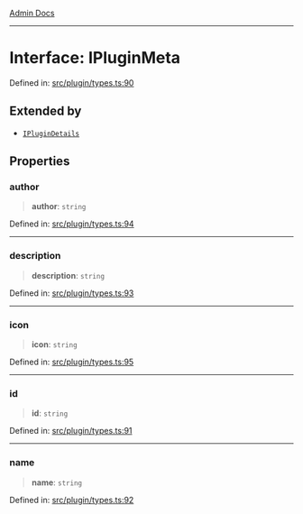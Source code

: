 [Admin Docs](/)

***

# Interface: IPluginMeta

Defined in: [src/plugin/types.ts:90](https://github.com/PalisadoesFoundation/talawa-admin/blob/main/src/plugin/types.ts#L90)

## Extended by

- [`IPluginDetails`](plugin\types\README\interfaces\IPluginDetails.md)

## Properties

### author

> **author**: `string`

Defined in: [src/plugin/types.ts:94](https://github.com/PalisadoesFoundation/talawa-admin/blob/main/src/plugin/types.ts#L94)

***

### description

> **description**: `string`

Defined in: [src/plugin/types.ts:93](https://github.com/PalisadoesFoundation/talawa-admin/blob/main/src/plugin/types.ts#L93)

***

### icon

> **icon**: `string`

Defined in: [src/plugin/types.ts:95](https://github.com/PalisadoesFoundation/talawa-admin/blob/main/src/plugin/types.ts#L95)

***

### id

> **id**: `string`

Defined in: [src/plugin/types.ts:91](https://github.com/PalisadoesFoundation/talawa-admin/blob/main/src/plugin/types.ts#L91)

***

### name

> **name**: `string`

Defined in: [src/plugin/types.ts:92](https://github.com/PalisadoesFoundation/talawa-admin/blob/main/src/plugin/types.ts#L92)
